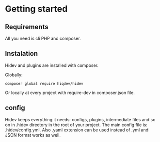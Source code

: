 # Getting started

## Requirements

All you need is cli PHP and composer.

## Instalation

Hidev and plugins are installed with composer.

Globally:

~~~
composer global require hiqdev/hidev
~~~

Or locally at every project with require-dev in composer.json file.

## config

Hidev keeps everything it needs: configs, plugins, intermediate files and so on in .hidev directory in the root of your project.
The main config file is: .hidev/config.yml.
Also .yaml extension can be used instead of .yml and JSON format works as well.

